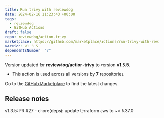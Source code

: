```yaml
---
title: Run trivy with reviewdog
date: 2024-02-16 11:23:43 +00:00
tags:
  - reviewdog
  - GitHub Actions
draft: false
repo: reviewdog/action-trivy
marketplace: https://github.com/marketplace/actions/run-trivy-with-reviewdog
version: v1.3.5
dependentsNumber: "7"
---
```



Version updated for **reviewdog/action-trivy** to version **v1.3.5**.
- This action is used across all versions by **7** repositories.

Go to the [GitHub Marketplace](https://github.com/marketplace/actions/run-trivy-with-reviewdog) to find the latest changes.

## Release notes

v1.3.5: PR #27 - chore(deps): update terraform aws to ~> 5.37.0
